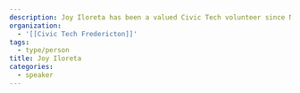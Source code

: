```yaml
---
description: Joy Iloreta has been a valued Civic Tech volunteer since November 2019. She is the Project Coordinator and the driving force behind the Meals Made Simple project that supports the initiatives of Green Village Food Centre in Fredericton. She is a Data Analyst and Scrum Master with 10+ years of experience in Business Analysis, Project Management, Requirements Management, Technical Product Support, Training, Technical Writing and Process Transformation.
organization:
  - '[[Civic Tech Fredericton]]'
tags:
  - type/person
title: Joy Iloreta
categories:
  - speaker
---
```

